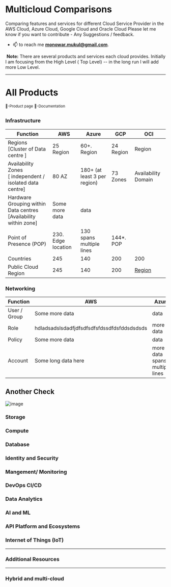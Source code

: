 
# Multicloud Comparisons

Comparing features and services for different Cloud Service Provider in the AWS Cloud, Azure Cloud, Google Cloud and Oracle Cloud
Please let me know if you want to contribute - Any Suggestions / feedback.

- 📫 to reach me **monowar.mukul@gmail.com**. 

​
**Note:** There are several products and services each cloud provides. Initially I am focusing from the High Level ( Top Level) -- in the long run I will add more Low Level. 

----------------------------
# All Products
<sup>:link:-Product page</sup>
<sup>:page_facing_up:-Documentation</sup>

### Infrastructure 
| Function  |AWS | Azure | GCP | OCI |
| --------  | ------------------- | --------------------- |------------------- | --------------------- |
| Regions <br /> [Cluster of Data centre ]  | 25   Region     | 60+.  Region                | 24  Region | Region |
| Availability Zones <br /> [ independent / isolated data centre]     |80 AZ  | 180+ (at least 3 per region)   | 73  Zones   | Availability Domain 
|Hardware Grouping  within Data centres <br /> [Availability within zone] | Some more data      | data                  | 
| Point of Presence (POP)  | 230. Edge location  | 130 <br /> spans multiple lines           | 144*. POP | |
| Countries | 245    | 140             | 200 | 200 |
| Public Cloud Region  | 245    | 140             | 200 |  [ Region ](https://www.oracle.com/cloud/public-cloud-regions/) |


### Networking 
| Function  |AWS | Azure | GCP | OCI |
| --------  | ------------------- | --------------------- |------------------- | --------------------- |
| User / Group | Some more data      | data                  | 
| Role     |hdladsadslsdadfjdfsdfsdfsfdssdfdsfddsdsdsds  | more data             | ignored
|Policy | Some more data      | data                  | 
| Account    | Some long data here  | more data  <br /> spans multiple lines           | \| character


## Another Check

![image](https://user-images.githubusercontent.com/37457408/227749759-96d2f287-0475-47e1-9971-adbd18bf2c0f.png)

### Storage

### Compute

### Database 

### Identity and Security
  
### Mangement/  Monitoring

### DevOps CI/CD

### Data Analytics 

### AI and ML

### API Platform and Ecosystems   

### Internet of Things (IoT) 
 
 
----------------------------
### Additional Resources
----------------------------

### Hybrid and multi-cloud
